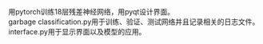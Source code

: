 用pytorch训练18层残差神经网络，用pyqt设计界面。  
garbage classification.py用于训练、验证、测试网络并且记录相关的日志文件。  
interface.py用于显示界面以及模型的应用。

